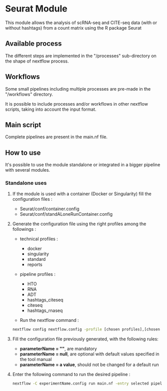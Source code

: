 # Seurat Module

This module allows the analysis of scRNA-seq and CITE-seq data (with or without hashtags) from a count matrix using the R package Seurat

## Available process

The different steps are implemented in the "/processes" sub-directory on the shape of nextflow process.

## Workflows

Some small pipelines including multiple processes are pre-made in the "/workflows" directory.

It is possible to include processes and/or workflows in other nextflow scripts, taking into account the input format.

## Main script

Complete pipelines are present in the main.nf file.

## How to use

It's possible to use the module standalone or integrated in a bigger pipeline with several modules.

### Standalone uses

1. If the module is used with a container (Docker or Singularity) fill the configuration files :
	- Seurat/conf/container.config
	- Seurat/conf/standALoneRunContainer.config

2. Generate the configuration file using the right profiles among the followings :
	- technical profiles :
		- docker
		- singularity
		- standard
		- reports

	- pipeline profiles :
		- HTO
		- RNA
		- ADT
		- hashtags_citeseq
		- citeseq
		- hashtags_rnaseq

	- Run the nextflow command :
	 ```bash
	nextflow config nextflow.config -profile [chosen profiles],[chosen pipeline] > experimentName.config
	```
3. Fill the configuration file previously generated, with the following rules:
	- **parameterName = ""**, are mandatory
	- **parameterName = null**, are optional with default values specified in the tool manual
	- **parameterName = a value**, should not be changed for a default run

4. Enter the following command to run the desired pipeline :
	```bash
	nextflow -C experimentName.config run main.nf -entry selected pipeline
	```
